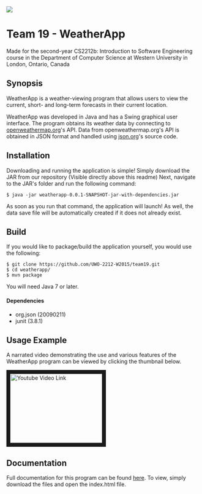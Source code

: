 <img src="http://i.imgur.com/6GWQNtr.png">

# Team 19 - WeatherApp

Made for the second-year CS2212b: Introduction to Software Engineering course in the Department of Computer Science at Western University in London, Ontario, Canada

## Synopsis

WeatherApp is a weather-viewing program that allows users to view the current, short- and long-term forecasts in their current location.

WeatherApp was developed in Java and has a Swing graphical user interface. The program obtains its weather data by connecting to [openweathermap.org](http://openweathermap.org/api)'s API. Data from openweathermap.org's API is obtained in JSON format and handled using [json.org](http://www.json.org/java/index.html)'s source code.

## Installation

Downloading and running the application is simple!
Simply download the JAR from our repository (Visible directly above this readme)
Next, navigate to the JAR's folder and run the following command:
```
$ java -jar weatherapp-0.0.1-SNAPSHOT-jar-with-dependencies.jar
```
As soon as you run that command, the application will launch!
As well, the data save file will be automatically created if it does not already exist.

## Build
If you would like to package/build the application yourself, you would use the following:
```
$ git clone https://github.com/UWO-2212-W2015/team19.git
$ cd weatherapp/
$ mvn package
```
You will need Java 7 or later.

#### Dependencies
- org.json (20090211)
- junit (3.8.1)

## Usage Example

A narrated video demonstrating the use and various features of the WeatherApp program can be viewed by clicking the thumbnail below.

<a href="http://www.youtube.com/watch?feature=player_embedded&v=-uPnkzjPZyQ
" target="_blank"><img src="http://img.youtube.com/vi/-uPnkzjPZyQ/0.jpg" 
alt="Youtube Video Link" width="240" height="180" border="10" /></a>

## Documentation

Full documentation for this program can be found [here](https://github.com/UWO-2212-W2015/team19/tree/master/weatherapp/doc).
To view, simply download the files and open the index.html file.

